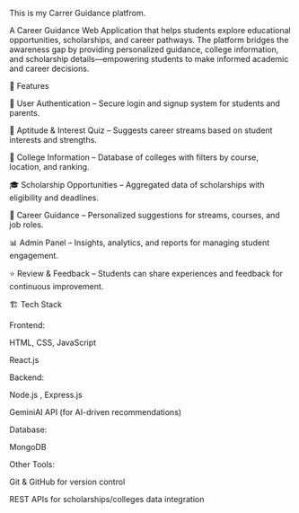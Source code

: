 This is my Carrer Guidance platfrom.

A Career Guidance Web Application that helps students explore educational opportunities, scholarships, and career pathways. The platform bridges the awareness gap by providing personalized guidance, college information, and scholarship details—empowering students to make informed academic and career decisions.

🚀 Features

🔐 User Authentication – Secure login and signup system for students and parents.

📝 Aptitude & Interest Quiz – Suggests career streams based on student interests and strengths.

🏫 College Information – Database of colleges with filters by course, location, and ranking.

🎓 Scholarship Opportunities – Aggregated data of scholarships with eligibility and deadlines.

💬 Career Guidance – Personalized suggestions for streams, courses, and job roles.

📊 Admin Panel – Insights, analytics, and reports for managing student engagement.

⭐ Review & Feedback – Students can share experiences and feedback for continuous improvement.

🏗️ Tech Stack

Frontend:

HTML, CSS, JavaScript

React.js 

Backend:

Node.js , Express.js 

GeminiAI API (for AI-driven recommendations)

Database:

MongoDB 

Other Tools:

Git & GitHub for version control

REST APIs for scholarships/colleges data integration
